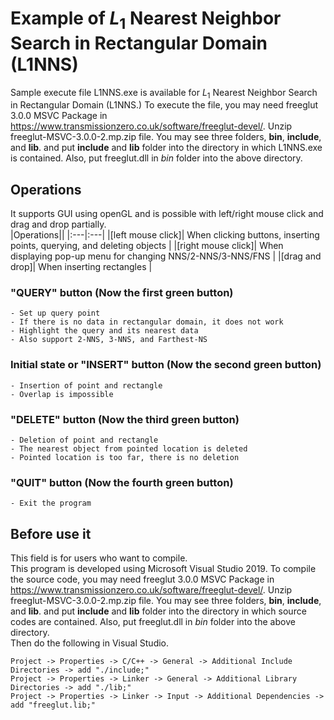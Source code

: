 # Example of $L_1$ Nearest Neighbor Search in Rectangular Domain (L1NNS)
Sample execute file L1NNS.exe is available for $L_1$ Nearest Neighbor Search in Rectangular Domain (L1NNS.)
To execute the file, you may need freeglut 3.0.0 MSVC Package in https://www.transmissionzero.co.uk/software/freeglut-devel/. 
Unzip freeglut-MSVC-3.0.0-2.mp.zip file. You may see three folders, **bin**, **include**, and **lib**.
and put **include** and **lib** folder into the directory in which L1NNS.exe is contained.
Also, put freeglut.dll in *bin* folder into the above directory. 

## Operations
It supports GUI using openGL and is possible with left/right mouse click and drag and drop partially.  
|Operations||
|:---|:---|
|[left mouse click]| When clicking buttons, inserting points, querying, and deleting objects |
|[right mouse click]| When displaying pop-up menu for changing NNS/2-NNS/3-NNS/FNS |
|[drag and drop]| When inserting rectangles |

### "QUERY" button (Now the first green button)
	- Set up query point  
	- If there is no data in rectangular domain, it does not work  
	- Highlight the query and its nearest data  
	- Also support 2-NNS, 3-NNS, and Farthest-NS  

### Initial state or "INSERT" button (Now the second green button)
	- Insertion of point and rectangle  
	- Overlap is impossible  

### "DELETE" button (Now the third green button)
	- Deletion of point and rectangle  
	- The nearest object from pointed location is deleted  
	- Pointed location is too far, there is no deletion  

### "QUIT" button (Now the fourth green button)
	- Exit the program

## Before use it
This field is for users who want to compile.  
This program is developed using Microsoft Visual Studio 2019.
To compile the source code, you may need freeglut 3.0.0 MSVC Package in https://www.transmissionzero.co.uk/software/freeglut-devel/. 
Unzip freeglut-MSVC-3.0.0-2.mp.zip file. You may see three folders, **bin**, **include**, and **lib**.
and put **include** and **lib** folder into the directory in which source codes are contained.
Also, put freeglut.dll in *bin* folder into the above directory.  
Then do the following in Visual Studio.
```
Project -> Properties -> C/C++ -> General -> Additional Include Directories -> add "./include;"  
Project -> Properties -> Linker -> General -> Additional Library Directories -> add "./lib;"  
Project -> Properties -> Linker -> Input -> Additional Dependencies -> add "freeglut.lib;"
```
